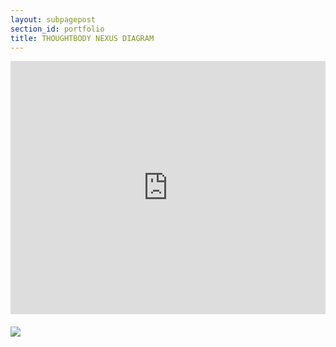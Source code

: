 ```yaml
---
layout: subpagepost
section_id: portfolio
title: THOUGHTBODY NEXUS DIAGRAM
---
```

<div class="full">
    <div class="row">
        <div class="large-12 large-centered columns">
            <iframe src="https://vimeo.com/showcase/7629449/embed" width="720" height="405" allowfullscreen frameborder="0"></iframe>
        </div>
        <div style='padding-top:20px'>
        <img src="../images/assets/Picture38.png">
        </div>
        <br>
             <br>
    </div>
             